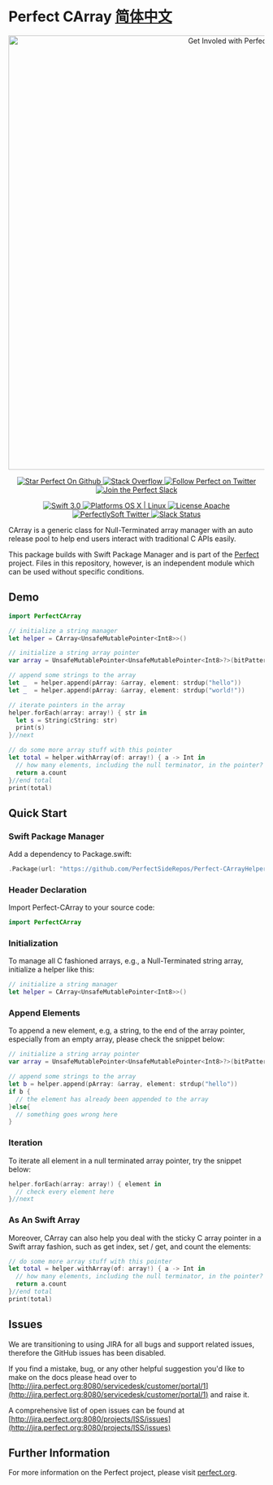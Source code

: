 # Perfect CArray [简体中文](README.zh_CN.md)

<p align="center">
    <a href="http://perfect.org/get-involved.html" target="_blank">
        <img src="http://perfect.org/assets/github/perfect_github_2_0_0.jpg" alt="Get Involed with Perfect!" width="854" />
    </a>
</p>

<p align="center">
    <a href="https://github.com/PerfectlySoft/Perfect" target="_blank">
        <img src="http://www.perfect.org/github/Perfect_GH_button_1_Star.jpg" alt="Star Perfect On Github" />
    </a>  
    <a href="http://stackoverflow.com/questions/tagged/perfect" target="_blank">
        <img src="http://www.perfect.org/github/perfect_gh_button_2_SO.jpg" alt="Stack Overflow" />
    </a>  
    <a href="https://twitter.com/perfectlysoft" target="_blank">
        <img src="http://www.perfect.org/github/Perfect_GH_button_3_twit.jpg" alt="Follow Perfect on Twitter" />
    </a>  
    <a href="http://perfect.ly" target="_blank">
        <img src="http://www.perfect.org/github/Perfect_GH_button_4_slack.jpg" alt="Join the Perfect Slack" />
    </a>
</p>

<p align="center">
    <a href="https://developer.apple.com/swift/" target="_blank">
        <img src="https://img.shields.io/badge/Swift-3.0-orange.svg?style=flat" alt="Swift 3.0">
    </a>
    <a href="https://developer.apple.com/swift/" target="_blank">
        <img src="https://img.shields.io/badge/Platforms-OS%20X%20%7C%20Linux%20-lightgray.svg?style=flat" alt="Platforms OS X | Linux">
    </a>
    <a href="http://perfect.org/licensing.html" target="_blank">
        <img src="https://img.shields.io/badge/License-Apache-lightgrey.svg?style=flat" alt="License Apache">
    </a>
    <a href="http://twitter.com/PerfectlySoft" target="_blank">
        <img src="https://img.shields.io/badge/Twitter-@PerfectlySoft-blue.svg?style=flat" alt="PerfectlySoft Twitter">
    </a>
    <a href="http://perfect.ly" target="_blank">
        <img src="http://perfect.ly/badge.svg" alt="Slack Status">
    </a>
</p>


CArray is a generic class for Null-Terminated array manager with an auto release pool to help end users interact with traditional C APIs easily.

This package builds with Swift Package Manager and is part of the [Perfect](https://github.com/PerfectlySoft/Perfect) project. Files in this repository, however, is an independent module which can be used without specific conditions.

## Demo

``` swift
import PerfectCArray

// initialize a string manager
let helper = CArray<UnsafeMutablePointer<Int8>>()

// initialize a string array pointer
var array = UnsafeMutablePointer<UnsafeMutablePointer<Int8>?>(bitPattern: 0)

// append some strings to the array
let _  = helper.append(pArray: &array, element: strdup("hello"))
let _  = helper.append(pArray: &array, element: strdup("world!"))

// iterate pointers in the array
helper.forEach(array: array!) { str in
  let s = String(cString: str)
  print(s)
}//next

// do some more array stuff with this pointer
let total = helper.withArray(of: array!) { a -> Int in
  // how many elements, including the null terminator, in the pointer?
  return a.count
}//end total
print(total)
```
## Quick Start

### Swift Package Manager

Add a dependency to Package.swift:

``` swift
.Package(url: "https://github.com/PerfectSideRepos/Perfect-CArrayHelper.git", majorVersion:1)
```

### Header Declaration

Import Perfect-CArray to your source code:

``` swift
import PerfectCArray
```

### Initialization

To manage all C fashioned arrays, e.g., a Null-Terminated string array, initialize a helper like this:

``` swift
// initialize a string manager
let helper = CArray<UnsafeMutablePointer<Int8>>()
```

### Append Elements

To append a new element, e.g, a string, to the end of the array pointer, especially from an empty array, please check the snippet below:

``` swift
// initialize a string array pointer
var array = UnsafeMutablePointer<UnsafeMutablePointer<Int8>?>(bitPattern: 0)

// append some strings to the array
let b = helper.append(pArray: &array, element: strdup("hello"))
if b {
  // the element has already been appended to the array
}else{
  // something goes wrong here
}
```

### Iteration

To iterate all element in a null terminated array pointer, try the snippet below:

``` swift
helper.forEach(array: array!) { element in
  // check every element here
}//next
```

### As An Swift Array

Moreover, CArray can also help you deal with the sticky C array pointer in a Swift array fashion, such as get index, set / get, and count the elements:

``` swift
// do some more array stuff with this pointer
let total = helper.withArray(of: array!) { a -> Int in
  // how many elements, including the null terminator, in the pointer?
  return a.count
}//end total
print(total)
```

## Issues

We are transitioning to using JIRA for all bugs and support related issues, therefore the GitHub issues has been disabled.

If you find a mistake, bug, or any other helpful suggestion you'd like to make on the docs please head over to [http://jira.perfect.org:8080/servicedesk/customer/portal/1](http://jira.perfect.org:8080/servicedesk/customer/portal/1) and raise it.

A comprehensive list of open issues can be found at [http://jira.perfect.org:8080/projects/ISS/issues](http://jira.perfect.org:8080/projects/ISS/issues)

## Further Information
For more information on the Perfect project, please visit [perfect.org](http://perfect.org).

